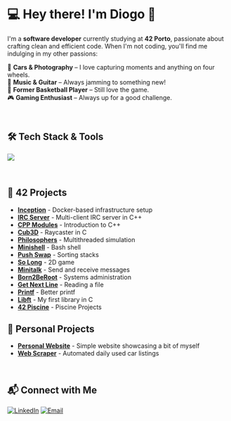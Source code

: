 # 💻 Hey there! I'm Diogo 👋  

I'm a **software developer** currently studying at **42 Porto**, passionate about crafting clean and efficient code. When I'm not coding, you'll find me indulging in my other passions:  

🚗 **Cars & Photography** – I love capturing moments and anything on four wheels.  
🎸 **Music & Guitar** – Always jamming to something new!  
🏀 **Former Basketball Player** – Still love the game.  
🎮 **Gaming Enthusiast** – Always up for a good challenge. 

<br>

## 🛠 Tech Stack & Tools
<p align="left">
  <a href="https://skillicons.dev">
    <img src="https://skillicons.dev/icons?i=c,cpp,linux,bash,python,html,css,bootstrap,js" />
  </a>
</p>

<br>

## 🚀 42 Projects

- **[Inception](https://github.com/diogocorreia71/Inception)** - Docker-based infrastructure setup
- **[IRC Server](https://github.com/diogocorreia71/IRCServer)** - Multi-client IRC server in C++
- **[CPP Modules](https://github.com/diogocorreia71/cpp_modules)** - Introduction to C++
- **[Cub3D](https://github.com/diogocorreia71/cub3d)** - Raycaster in C
- **[Philosophers](https://github.com/diogocorreia71/philo)** - Multithreaded simulation
- **[Minishell](https://github.com/diogocorreia71/minishell)** - Bash shell
- **[Push Swap](https://github.com/diogocorreia71/push_swap)** - Sorting stacks
- **[So Long](https://github.com/diogocorreia71/so_long)** - 2D game
- **[Minitalk](https://github.com/diogocorreia71/minitalk)** - Send and receive messages
- **[Born2BeRoot](https://github.com/diogocorreia71/Born2beRoot)** - Systems administration
- **[Get Next Line](https://github.com/diogocorreia71/get_next_line)** - Reading a file
- **[Printf](https://github.com/diogocorreia71/ft_printf)** - Better printf
- **[Libft](https://github.com/diogocorreia71/libft)** - My first library in C
- **[42 Piscine](https://github.com/diogocorreia71/42_piscine)** - Piscine Projects

## 🌟 Personal Projects

- **[Personal Website](https://github.com/diogocorreia71/my_website)** - Simple website showcasing a bit of myself
- **[Web Scraper](https://github.com/diogocorreia71/web-scraper)** - Automated daily used car listings

<br>

## 📬 Connect with Me
[![LinkedIn](https://img.shields.io/badge/LinkedIn-0077B5?style=for-the-badge&logo=linkedin&logoColor=white)](https://www.linkedin.com/in/diogocorreia71/)
[![Email](https://img.shields.io/badge/Email-D14836?style=for-the-badge&logo=gmail&logoColor=white)](mailto:diogo_correia7@hotmail.com)
